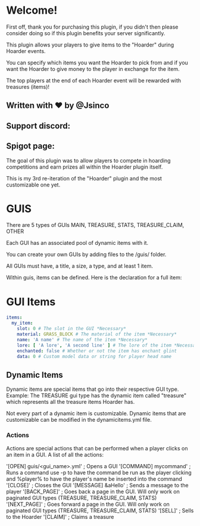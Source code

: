 # Welcome!

First off, thank you for purchasing this plugin, if you didn't then please consider doing so if this plugin benefits your server significantly.

This plugin allows your players to give items to the "Hoarder" during Hoarder events.

You can specify which items you want the Hoarder to pick from and if you want the Hoarder to give money to the player in exchange for the item.

The top players at the end of each Hoarder event will be rewarded with treasures (items)!

## Written with ❤️ by @Jsinco
## Support discord:
## Spigot page:




The goal of this plugin was to allow players to compete in hoarding competitions and earn prizes all within
the Hoarder plugin itself.

This is my 3rd re-iteration of the "Hoarder" plugin and the most customizable one yet.

# GUIS

There are 5 types of GUIs
MAIN, TREASURE, STATS, TREASURE_CLAIM, OTHER

Each GUI has an associated pool of dynamic items with it.

You can create your own GUIs by adding files to the /guis/ folder.

All GUIs must have, a title, a size, a type, and at least 1 item.

Within guis, items can be defined. Here is the declaration for a full item:

# GUI Items

```yaml
items:
  my_item:
    slot: 0 # The slot in the GUI *Necessary*
    material: GRASS_BLOCK # The material of the item *Necessary*
    name: 'A name' # The name of the item *Necessary*
    lore: [ 'A lore', 'A second line' ] # The lore of the item *Necessary, but can be empty "[]"*
    enchanted: false # Whether or not the item has enchant glint
    data: 0 # Custom model data or string for player head name
```

## Dynamic Items

Dynamic items are special items that go into their respective GUI type.
Example: The TREASURE gui type has the dynamic item called "treasure" which represents all the treasure items Hoarder has.

Not every part of a dynamic item is customizable. Dynamic items that are customizable can be modified in the
dynamicitems.yml file.

### Actions

Actions are special actions that can be performed when a player clicks on an item in a GUI.
A list of all the actions:

'[OPEN] guis/<gui_name>.yml' ; Opens a GUI
'[COMMAND] mycommand' ; Runs a command use -p to have the command be run as the player clicking and %player% to have the player's name be inserted into the command
'[CLOSE]' ; Closes the GUI
'[MESSAGE] &aHello' ; Sends a message to the player
'[BACK_PAGE]' ; Goes back a page in the GUI. Will only work on paginated GUI types (TREASURE, TREASURE_CLAIM, STATS)
'[NEXT_PAGE]' ; Goes forward a page in the GUI. Will only work on paginated GUI types (TREASURE, TREASURE_CLAIM, STATS)
'[SELL]' ; Sells to the Hoarder
'[CLAIM]' ; Claims a treasure
